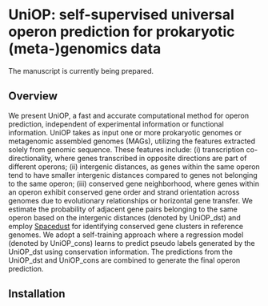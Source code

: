 # UniOP: self-supervised universal operon prediction for prokaryotic (meta-)genomics data
The manuscript is currently being prepared.

## Overview
We present UniOP, a fast and accurate computational method for operon prediction, independent of experimental information or functional information. UniOP takes as input one or more prokaryotic genomes or metagenomic assembled genomes (MAGs), utilizing the features extracted solely from genomic sequence. These features include:
(i) transcription co-directionality, where genes transcribed in opposite directions are part of different operons;
(ii) intergenic distances, as genes within the same operon tend to have smaller intergenic distances compared to genes not belonging to the same operon; 
(iii) conserved gene neighborhood, where genes within an operon exhibit conserved gene order and strand orientation across genomes due to evolutionary relationships or horizontal gene transfer. 
We estimate the probability of adjacent gene pairs belonging to the same operon based on the intergenic distances (denoted by UniOP_dst) and employ [Spacedust](https://github.com/soedinglab/spacedust) for identifying conserved gene clusters in reference genomes. We adopt a self-training approach where a regression model (denoted by UniOP_cons) learns to predict pseudo labels generated by the UniOP_dst using conservation information. The predictions from the UniOP_dst and UniOP_cons are combined to generate the final operon prediction. 


## Installation
